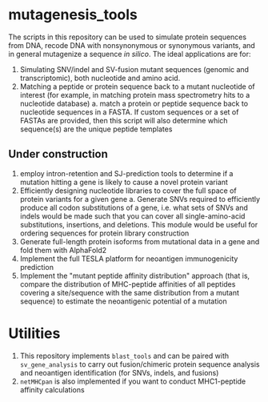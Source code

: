 # mutagenesis_tools

The scripts in this repository can be used to simulate protein sequences from DNA, recode DNA with nonsynonymous or synonymous variants, and in general mutagenize a sequence *in silico*. The ideal applications are for:

1. Simulating SNV/indel and SV-fusion mutant sequences (genomic and transcriptomic), both nucleotide and amino acid.
3. Matching a peptide or protein sequence back to a mutant nucleotide of interest (for example, in matching protein mass spectrometry hits to a nucleotide database)
  a. match a protein or peptide sequence back to nucleotide sequences in a FASTA. If custom sequences or a set of FASTAs are provided, then this script will also determine which sequence(s) are the unique peptide templates

## Under construction
1. employ intron-retention and SJ-prediction tools to determine if a mutation hitting a gene is likely to cause a novel protein variant
2. Efficiently designing nucleotide libraries to cover the full space of protein variants for a given gene
  a. Generate SNVs required to efficiently produce all codon substitutions of a gene, i.e. what sets of SNVs and indels would be made such that you can cover all single-amino-acid substitutions, insertions, and deletions. This module would be useful for ordering sequences for protein library construction
3. Generate full-length protein isoforms from mutational data in a gene and fold them with AlphaFold2
4. Implement the full TESLA platform for neoantigen immunogenicity prediction
5. Implement the "mutant peptide affinity distribution" approach (that is, compare the distribution of MHC-peptide affinities of all peptides covering a site/sequence with the same distribution from a mutant sequence) to estimate the neoantigenic potential of a mutation


# Utilities

1. This repository implements `blast_tools` and can be paired with `sv_gene_analysis` to carry out fusion/chimeric protein sequence analysis and neoantigen identification (for SNVs, indels, and fusions)
2. `netMHCpan` is also implemented if you want to conduct MHC1-peptide affinity calculations
